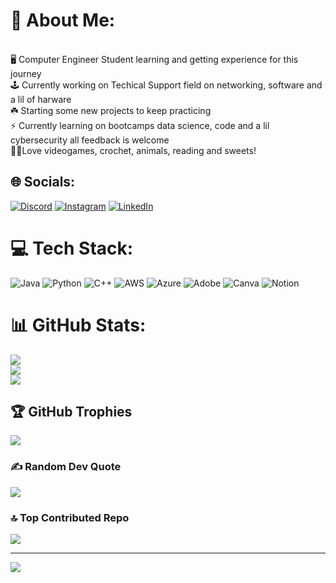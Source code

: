 
# 💫 About Me:
<br>🖥️ Computer Engineer Student learning and getting experience for this journey<br>🕹️ Currently working on Techical Support field on networking, software and a lil of harware <br>☘️ Starting some new projects to keep practicing <br>⚡ Currently learning on bootcamps data science, code and a lil cybersecurity all feedback is welcome<br>🩷🧶Love videogames, crochet, animals, reading and sweets! <br>


## 🌐 Socials:
[![Discord](https://img.shields.io/badge/Discord-%237289DA.svg?logo=discord&logoColor=white)](https://discord.gg/aelinfirebreathing) [![Instagram](https://img.shields.io/badge/Instagram-%23E4405F.svg?logo=Instagram&logoColor=white)](https://instagram.com/merkurmariana) [![LinkedIn](https://img.shields.io/badge/LinkedIn-%230077B5.svg?logo=linkedin&logoColor=white)]((https://www.linkedin.com/in/mariana-brenes-hernández-997b051a4/)) 

# 💻 Tech Stack:
![Java](https://img.shields.io/badge/java-%23ED8B00.svg?style=for-the-badge&logo=openjdk&logoColor=white) ![Python](https://img.shields.io/badge/python-3670A0?style=for-the-badge&logo=python&logoColor=ffdd54) ![C++](https://img.shields.io/badge/c++-%2300599C.svg?style=for-the-badge&logo=c%2B%2B&logoColor=white) ![AWS](https://img.shields.io/badge/AWS-%23FF9900.svg?style=for-the-badge&logo=amazon-aws&logoColor=white) ![Azure](https://img.shields.io/badge/azure-%230072C6.svg?style=for-the-badge&logo=microsoftazure&logoColor=white) ![Adobe](https://img.shields.io/badge/adobe-%23FF0000.svg?style=for-the-badge&logo=adobe&logoColor=white) ![Canva](https://img.shields.io/badge/Canva-%2300C4CC.svg?style=for-the-badge&logo=Canva&logoColor=white) ![Notion](https://img.shields.io/badge/Notion-%23000000.svg?style=for-the-badge&logo=notion&logoColor=white)
# 📊 GitHub Stats:
![](https://github-readme-stats.vercel.app/api?username=MarianaMerkur&theme=radical&hide_border=false&include_all_commits=false&count_private=false)<br/>
![](https://github-readme-streak-stats.herokuapp.com/?user=MarianaMerkur&theme=radical&hide_border=false)<br/>
![](https://github-readme-stats.vercel.app/api/top-langs/?username=MarianaMerkur&theme=radical&hide_border=false&include_all_commits=false&count_private=false&layout=compact)

## 🏆 GitHub Trophies
![](https://github-profile-trophy.vercel.app/?username=MarianaMerkur&theme=radical&no-frame=false&no-bg=true&margin-w=4)

### ✍️ Random Dev Quote
![](https://quotes-github-readme.vercel.app/api?type=horizontal&theme=radical)

### 🔝 Top Contributed Repo
![](https://github-contributor-stats.vercel.app/api?username=MarianaMerkur&limit=5&theme=dracula&combine_all_yearly_contributions=true)

---
[![](https://visitcount.itsvg.in/api?id=MarianaMerkur&icon=7&color=5)](https://visitcount.itsvg.in)

<!-- Proudly created with GPRM ( https://gprm.itsvg.in ) -->

<!---
MarianaMerkur/MarianaMerkur is a ✨ special ✨ repository because its `README.md` (this file) appears on your GitHub profile.
You can click the Preview link to take a look at your changes.
--->
